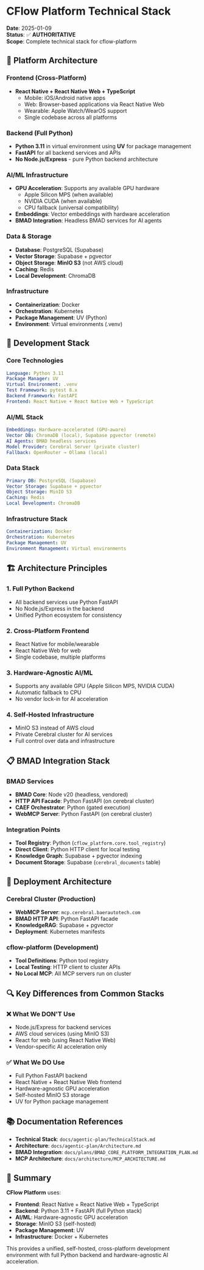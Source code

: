 # CFlow Platform Technical Stack

**Date**: 2025-01-09  
**Status**: ✅ **AUTHORITATIVE**  
**Scope**: Complete technical stack for cflow-platform

## 🎯 **Platform Architecture**

### **Frontend (Cross-Platform)**
- **React Native + React Native Web + TypeScript**
  - Mobile: iOS/Android native apps
  - Web: Browser-based applications via React Native Web
  - Wearable: Apple Watch/WearOS support
  - Single codebase across all platforms

### **Backend (Full Python)**
- **Python 3.11** in virtual environment using **UV** for package management
- **FastAPI** for all backend services and APIs
- **No Node.js/Express** - pure Python backend architecture

### **AI/ML Infrastructure**
- **GPU Acceleration**: Supports any available GPU hardware
  - Apple Silicon MPS (when available)
  - NVIDIA CUDA (when available)
  - CPU fallback (universal compatibility)
- **Embeddings**: Vector embeddings with hardware acceleration
- **BMAD Integration**: Headless BMAD services for AI agents

### **Data & Storage**
- **Database**: PostgreSQL (Supabase)
- **Vector Storage**: Supabase + pgvector
- **Object Storage**: **MinIO S3** (not AWS cloud)
- **Caching**: Redis
- **Local Development**: ChromaDB

### **Infrastructure**
- **Containerization**: Docker
- **Orchestration**: Kubernetes
- **Package Management**: UV (Python)
- **Environment**: Virtual environments (.venv)

## 🔧 **Development Stack**

### **Core Technologies**
```yaml
Language: Python 3.11
Package Manager: UV
Virtual Environment: .venv
Test Framework: pytest 8.x
Backend Framework: FastAPI
Frontend: React Native + React Native Web + TypeScript
```

### **AI/ML Stack**
```yaml
Embeddings: Hardware-accelerated (GPU-aware)
Vector DB: ChromaDB (local), Supabase pgvector (remote)
AI Agents: BMAD headless services
Model Provider: Cerebral Server (private cluster)
Fallback: OpenRouter → Ollama (local)
```

### **Data Stack**
```yaml
Primary DB: PostgreSQL (Supabase)
Vector Storage: Supabase + pgvector
Object Storage: MinIO S3
Caching: Redis
Local Development: ChromaDB
```

### **Infrastructure Stack**
```yaml
Containerization: Docker
Orchestration: Kubernetes
Package Management: UV
Environment Management: Virtual environments
```

## 🏗️ **Architecture Principles**

### **1. Full Python Backend**
- All backend services use Python FastAPI
- No Node.js/Express in the backend
- Unified Python ecosystem for consistency

### **2. Cross-Platform Frontend**
- React Native for mobile/wearable
- React Native Web for web
- Single codebase, multiple platforms

### **3. Hardware-Agnostic AI/ML**
- Supports any available GPU (Apple Silicon MPS, NVIDIA CUDA)
- Automatic fallback to CPU
- No vendor lock-in for AI acceleration

### **4. Self-Hosted Infrastructure**
- MinIO S3 instead of AWS cloud
- Private Cerebral cluster for AI services
- Full control over data and infrastructure

## 📋 **BMAD Integration Stack**

### **BMAD Services**
- **BMAD Core**: Node v20 (headless, vendored)
- **HTTP API Facade**: Python FastAPI (on cerebral cluster)
- **CAEF Orchestrator**: Python (gated execution)
- **WebMCP Server**: Python FastAPI (on cerebral cluster)

### **Integration Points**
- **Tool Registry**: Python (`cflow_platform.core.tool_registry`)
- **Direct Client**: Python HTTP client for local testing
- **Knowledge Graph**: Supabase + pgvector indexing
- **Document Storage**: Supabase (`cerebral_documents` table)

## 🚀 **Deployment Architecture**

### **Cerebral Cluster (Production)**
- **WebMCP Server**: `mcp.cerebral.baerautotech.com`
- **BMAD HTTP API**: Python FastAPI facade
- **KnowledgeRAG**: Supabase + pgvector
- **Deployment**: Kubernetes manifests

### **cflow-platform (Development)**
- **Tool Definitions**: Python tool registry
- **Local Testing**: HTTP client to cluster APIs
- **No Local MCP**: All MCP servers run on cluster

## 🔍 **Key Differences from Common Stacks**

### **❌ What We DON'T Use**
- Node.js/Express for backend services
- AWS cloud services (using MinIO S3)
- React for web (using React Native Web)
- Vendor-specific AI acceleration only

### **✅ What We DO Use**
- Full Python FastAPI backend
- React Native + React Native Web frontend
- Hardware-agnostic GPU acceleration
- Self-hosted MinIO S3 storage
- UV for Python package management

## 📚 **Documentation References**

- **Technical Stack**: `docs/agentic-plan/TechnicalStack.md`
- **Architecture**: `docs/agentic-plan/Architecture.md`
- **BMAD Integration**: `docs/plans/BMAD_CORE_PLATFORM_INTEGRATION_PLAN.md`
- **MCP Architecture**: `docs/architecture/MCP_ARCHITECTURE.md`

## 🎯 **Summary**

**CFlow Platform** uses:
- **Frontend**: React Native + React Native Web + TypeScript
- **Backend**: Python 3.11 + FastAPI (full Python stack)
- **AI/ML**: Hardware-agnostic GPU acceleration
- **Storage**: MinIO S3 (self-hosted)
- **Package Management**: UV
- **Infrastructure**: Docker + Kubernetes

This provides a unified, self-hosted, cross-platform development environment with full Python backend and hardware-agnostic AI acceleration.
